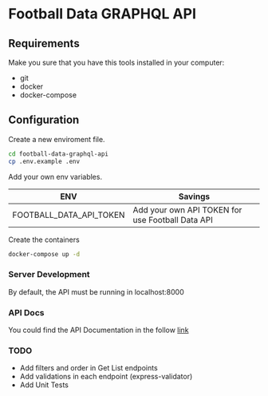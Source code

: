 # Football Data GRAPHQL API

## Requirements
Make you sure that you have this tools installed in your computer:
- git
- docker
- docker-compose


## Configuration
Create a new enviroment file.

```sh
cd football-data-graphql-api
cp .env.example .env
```

Add your own env variables.

| ENV      | Savings |
| -------- | ------- |
| FOOTBALL_DATA_API_TOKEN  | Add your own API TOKEN for use Football Data API    |


Create the containers
```sh
docker-compose up -d
```

### Server Development
By default, the API must be running in localhost:8000

### API Docs
You could find the API Documentation in the follow [link](https://documenter.getpostman.com/view/1096358/2sA35D6j2E) 

### TODO
- Add filters and order in Get List endpoints
- Add validations in each endpoint (express-validator)
- Add Unit Tests
